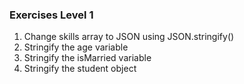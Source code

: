### Exercises Level 1

1. Change skills array to JSON using JSON.stringify()
1. Stringify the age variable
1. Stringify the isMarried variable
1. Stringify the student object
